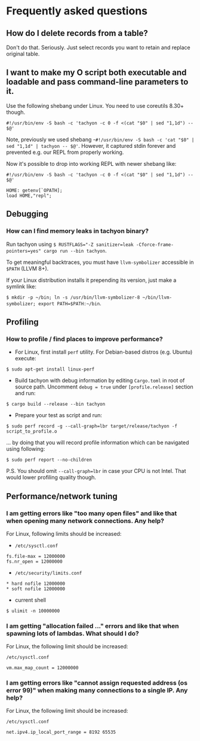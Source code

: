 # Frequently asked questions



## How do I delete records from a table?

Don't do that. Seriously. Just select records you want to retain and replace original table.



## I want to make my O script both executable and loadable and pass command-line parameters to it.

Use the following shebang under Linux. You need to use coreutils 8.30+ though.

``#!/usr/bin/env -S bash -c 'tachyon -c 0 -f <(cat "$0" | sed "1,1d") -- $@'``

Note, previously we used shebang -``#!/usr/bin/env -S bash -c 'cat "$0" | sed "1,1d" | tachyon -- $@'``. 
However, it captured stdin forever and prevented e.g. our REPL from properly working.

Now it's possible to drop into working REPL with newer shebang like:
```o
#!/usr/bin/env -S bash -c 'tachyon -c 0 -f <(cat "$0" | sed "1,1d") -- $@'

HOME: getenv[`OPATH];
load HOME,"repl";
```

## Debugging

### How can I find memory leaks in tachyon binary?

Run tachyon using ``$ RUSTFLAGS="-Z sanitizer=leak -Cforce-frame-pointers=yes" cargo run --bin tachyon``.

To get meaningful backtraces, you must have ``llvm-symbolizer`` accessible in ``$PATH`` (LLVM 8+).

If your Linux distribution installs it prepending its version, just make a symlink like:

``$ mkdir -p ~/bin; ln -s /usr/bin/llvm-symbolizer-8 ~/bin/llvm-symbolizer; export PATH=$PATH:~/bin``.


## Profiling

### How to profile / find places to improve performance?

- For Linux, first install ```perf``` utility. For Debian-based distros (e.g. Ubuntu) execute:

```
$ sudo apt-get install linux-perf
```

- Build tachyon with debug information by editing ```Cargo.toml``` in root of source path. Uncomment ```debug = true``` under ```[profile.release]``` section and run:

```
$ cargo build --release --bin tachyon
```

- Prepare your test as script and run:

```
$ sudo perf record -g --call-graph=lbr target/release/tachyon -f script_to_profile.o
```
... by doing that you will record profile information which can be navigated using following:

```
$ sudo perf report --no-children
```
P.S. You should omit ```--call-graph=lbr``` in case your CPU is not Intel. That would lower profiling quality though.

## Performance/network tuning

### I am getting errors like "too many open files" and like that when opening many network connections. Any help?

For Linux, following limits should be increased:

- ``/etc/sysctl.conf``

```
fs.file-max = 12000000
fs.nr_open = 12000000
```

- ``/etc/security/limits.conf``

```
* hard nofile 12000000
* soft nofile 12000000
```

- current shell

```
$ ulimit -n 10000000
```



### I am getting "allocation failed ..." errors and like that when spawning lots of lambdas. What should I do?

For Linux, the following limit should be increased:

``/etc/sysctl.conf``

```
vm.max_map_count = 12000000
```



### I am getting errors like "cannot assign requested address (os error 99)" when making many connections to a single IP. Any help?

For Linux, the following limit should be increased:

``/etc/sysctl.conf``

```
net.ipv4.ip_local_port_range = 8192 65535
```
